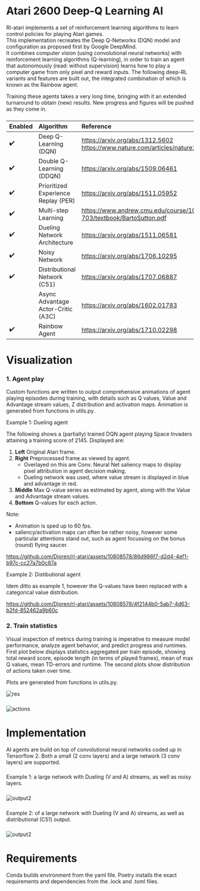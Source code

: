 # Atari 2600 Deep-Q Learning AI
Rl-atari implements a set of reinforcement learning algorithms to learn control policies for playing Atari games. <br>
This implementation recreates the Deep Q-Networks (DQN) model and configuration as proposed first by Google DeepMind.<br>
It combines computer vision (using convolutional neural networks) with reinforcement learning algorithms (Q-learning), in order to train an agent
that autonomously (read: without supervision) learns how to play a computer game from only pixel and reward inputs.
The following deep-RL variants and features are built out, the integrated combination of which is known as the Rainbow agent.

Training these agents takes a very long time, bringing with it an extended turnaround to obtain (new) results. New progress and figures will be pushed as they come in.
###

Enabled | Algorithm | Reference
:------------ | :-------------| :-----------------------------------|
:heavy_check_mark:   | Deep Q-Learning (DQN) | https://arxiv.org/abs/1312.5602 https://www.nature.com/articles/nature14236  |
:heavy_check_mark: | Double Q-Learning (DDQN) | https://arxiv.org/abs/1509.06461 |
:heavy_check_mark: |Prioritized Experience Replay (PER) | https://arxiv.org/abs/1511.05952 |
:heavy_check_mark: |Multi-step Learning | https://www.andrew.cmu.edu/course/10-703/textbook/BartoSutton.pdf |
:heavy_check_mark: | Dueling Network Architecture|  https://arxiv.org/abs/1511.06581|
:heavy_check_mark: |Noisy Network | https://arxiv.org/abs/1706.10295 |
:heavy_check_mark: |Distributional Network (C51) | https://arxiv.org/abs/1707.06887 |
| | Async Advantage Actor-Critic (A3C)| https://arxiv.org/abs/1602.01783 |
:heavy_check_mark: | Rainbow Agent | https://arxiv.org/abs/1710.02298 |
###


# Visualization

### 1. Agent play
Custom functions are written to output comprehensive animations of agent playing episodes during training, with details such as Q values, Value and Advantage stream values, Z distribution and activation maps. Animation is generated from functions in utils.py.

Example 1: Dueling agent

The following shows a (partially) trained DQN agent playing Space Invaders attaining a training score of 2145. Displayed are:
1. **Left** Original Atari frame.
2. **Right** Preprocessed frame as viewed by agent.
   - Overlayed on this are Conv. Neural Net saliency maps to display pixel attribution in agent decision making.
   - Dueling network was used, where value stream is displayed in blue and advantage in red.
3. **Middle** Max Q-value series as estimated by agent, along with the Value and Advantage stream values.
4. **Bottom** Q-values for each action.

Note: 
- Animation is sped up to 60 fps.
- saliency/activation maps can often be rather noisy, however some particular attentions stand out, such as agent focussing on the bonus (round) flying saucer.


https://github.com/Djoren/rl-atari/assets/10808578/86d986f7-d2d4-4ef1-b97c-cc27a7b0c87a


Example 2: Distibutional agent

Idem ditto as example 1, however the Q-values have been replaced with a categorical value distribution.

https://github.com/Djoren/rl-atari/assets/10808578/4f2144b0-5ab7-4d63-b2fd-852462a9b60c



### 2. Train statistics
Visual inspection of metrics during training is imperative to measure model performance, analyze agent behavior, 
and predict progress and runtimes. First plot below displays statistics aggregated per train episode, showing total reward score,
episode length (in terms of played frames), mean of max Q values, mean TD-errors and runtime.
The second plots show distribution of actions taken over time.

Plots are generated from functions in utils.py.

![res](https://github.com/Djoren/rl-atari/assets/10808578/b515287e-fe02-4982-aeb5-96fdd09c803c)

###
![actions](https://github.com/Djoren/rl-atari/assets/10808578/78080a57-636b-4f19-a7b9-9873c76db789)




###

# Implementation

AI agents are build on top of convolutional neural networks coded up in Tensorflow 2. Both a small (2 conv layers) and a large network (3 conv layers) are supported.

###

Example 1: a large network with Dueling (V and A) streams, as well as noisy layers.

###

![output2](https://github.com/Djoren/rf-atari/assets/10808578/4843b2fe-c70e-47e8-9397-31a6bf672ece)

###

Example 2: of a large network with Dueling (V and A) streams, as well as distributional (C51) output.

###

![output2](https://github.com/Djoren/rf-atari/assets/10808578/4843b2fe-c70e-47e8-9397-31a6bf672ece)

###

# Requirements
Conda builds environment from the yaml file. Poetry installs the exact requirements and dependencies from the .lock and .toml files.

